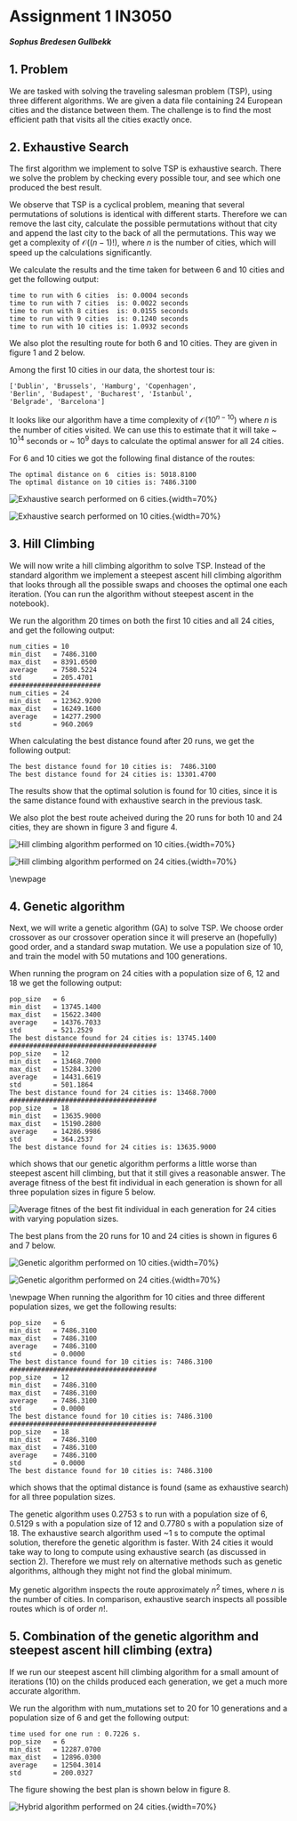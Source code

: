 ﻿# Assignment 1 IN3050
##### Sophus Bredesen Gullbekk



## 1. Problem

We are tasked with solving the traveling salesman problem (TSP), using three different algorithms. We are given a data file containing 24 European cities and the distance between them. The challenge is to find the most efficient path that visits all the cities exactly once. 
<!-- 
All the code used to generate the solutions are in the jupyter notebook.  -->

## 2. Exhaustive Search

The first algorithm we implement to solve TSP is exhaustive search. There we solve the problem by checking every possible tour, and see which one produced the best result. 

We observe that TSP is a cyclical problem, meaning that several permutations of solutions is identical with different starts. Therefore we can remove the last city, calculate the possible permutations without that city and append the last city to the back of all the permutations. This way we get a complexity of 
$\mathcal{O}((n-1)!)$, where $n$ is the number of cities, which will speed up the calculations significantly. 

We calculate the results and the time taken for between 6 and 10 cities and get the following output: 

```console
time to run with 6 cities  is: 0.0004 seconds
time to run with 7 cities  is: 0.0022 seconds
time to run with 8 cities  is: 0.0155 seconds
time to run with 9 cities  is: 0.1240 seconds
time to run with 10 cities is: 1.0932 seconds
```

We also plot the resulting route for both 6 and 10 cities. They are given in figure 1 and 2 below. 

Among the first 10 cities in our data, the shortest tour is:
```console
['Dublin', 'Brussels', 'Hamburg', 'Copenhagen', 
'Berlin', 'Budapest', 'Bucharest', 'Istanbul', 
'Belgrade', 'Barcelona']
```

It looks like our algorithm have a time complexity of $\mathcal{O}(10^{n-10})$ where $n$ is the number of cities visited. We can use this to estimate that it will take ~ $10^{14}$  seconds or ~ $10^9$ days to calculate the optimal answer for all 24 cities. 

For 6 and 10 cities we got the following final distance of the routes:

```console
The optimal distance on 6  cities is: 5018.8100
The optimal distance on 10 cities is: 7486.3100
```

![Exhaustive search performed on 6 cities.](../exhaustive6.png){width=70%}

![Exhaustive search performed on 10 cities.](../exhaustive10.png){width=70%}


## 3. Hill Climbing

We will now write a hill climbing algorithm to solve TSP. 
Instead of the standard algorithm we implement a steepest ascent hill climbing algorithm that looks through all the possible swaps and chooses the optimal one each iteration. (You can run the algorithm without steepest ascent in the notebook). 

We run the algorithm 20 times on both the first 10 cities and all 24 cities, and get the following output:

```console
num_cities = 10
min_dist   = 7486.3100
max_dist   = 8391.0500
average    = 7580.5224
std        = 205.4701
#######################
num_cities = 24
min_dist   = 12362.9200
max_dist   = 16249.1600
average    = 14277.2900
std        = 960.2069
```

When calculating the best distance found after 20 runs, we get the following output:

```console
The best distance found for 10 cities is:  7486.3100
The best distance found for 24 cities is: 13301.4700
```

The results show that the optimal solution is found for 10 cities, since it is the same distance found with exhaustive search in the previous task. 


We also plot the best route acheived during the 20 runs for both 10 and 24 cities, they are shown in figure 3 and figure 4. 


![Hill climbing algorithm performed on 10 cities.](../hill10.png){width=70%}

![Hill climbing algorithm performed on 24 cities.](../hill24.png){width=70%}

\newpage
## 4. Genetic algorithm

Next, we will write a genetic algorithm (GA) to solve TSP. We choose order crossover as our crossover operation since it will preserve an (hopefully) good order, and a standard swap mutation. We use a population size of 10, and train the model with 50 mutations and 100 generations. 

When running the program on 24 cities with a population size of 6, 12 and 18 we get the following output:

```console
pop_size   = 6
min_dist   = 13745.1400
max_dist   = 15622.3400
average    = 14376.7033
std        = 521.2529
The best distance found for 24 cities is: 13745.1400
#####################################
pop_size   = 12
min_dist   = 13468.7000
max_dist   = 15284.3200
average    = 14431.6619
std        = 501.1864
The best distance found for 24 cities is: 13468.7000
#####################################
pop_size   = 18
min_dist   = 13635.9000
max_dist   = 15190.2800
average    = 14286.9986
std        = 364.2537
The best distance found for 24 cities is: 13635.9000
```

which shows that our genetic algorithm performs a little worse than steepest ascent hill climbing, but that it still gives a reasonable answer. 
The average fitness of the best fit individual in each generation is shown for all three population sizes in figure 5 below. 

![Average fitnes of the best fit individual in each generation for 24 cities with varying population sizes.](../genetic_performance.png)


The best plans from the 20 runs for 10 and 24 cities is shown in figures 6 and 7 below. 

![Genetic algorithm performed on 10 cities.](../genetic10.png){width=70%}


![Genetic algorithm performed on 24 cities.](../genetic24.png){width=70%}

\newpage
When running the algorithm for 10 cities and three different population sizes, we get the following results:


```console
pop_size   = 6
min_dist   = 7486.3100
max_dist   = 7486.3100
average    = 7486.3100
std        = 0.0000
The best distance found for 10 cities is: 7486.3100
#####################################
pop_size   = 12
min_dist   = 7486.3100
max_dist   = 7486.3100
average    = 7486.3100
std        = 0.0000
The best distance found for 10 cities is: 7486.3100
#####################################
pop_size   = 18
min_dist   = 7486.3100
max_dist   = 7486.3100
average    = 7486.3100
std        = 0.0000
The best distance found for 10 cities is: 7486.3100
```

which shows that the optimal distance is found (same as exhaustive search) for all three population sizes. 

The genetic algorithm uses 0.2753 s to run with a population size of 6, 0.5129 s with a population size of 12 and 
0.7780 s with a population size of 18. The exhaustive search algorithm used ~1 s to compute the optimal solution, therefore the genetic algorithm is faster. 
With 24 cities it would take way to long to compute using exhaustive search (as discussed in section 2). Therefore we must rely on alternative methods such as genetic algorithms, although they might not find the global minimum. 

My genetic algorithm inspects the route approximately
$n^2$ times, where $n$ is the number of cities. 
In comparison, exhaustive search inspects all possible routes which is of order $n!$. 



## 5. Combination of the genetic algorithm and steepest ascent hill climbing (extra)


If we run our steepest ascent hill climbing algorithm for a small amount of iterations (10) on the childs produced each generation, we get a much more accurate algorithm. 

We run the algorithm with num_mutations set to 20 for 10 generations and a population size of 6 and get the following output:

```console
time used for one run : 0.7226 s.
pop_size   = 6
min_dist   = 12287.0700
max_dist   = 12896.0300
average    = 12504.3014
std        = 200.0327
````

The figure showing the best plan is shown below in figure 8. 


![Hybrid algorithm performed on 24 cities.](../hybrid24.png){width=70%}